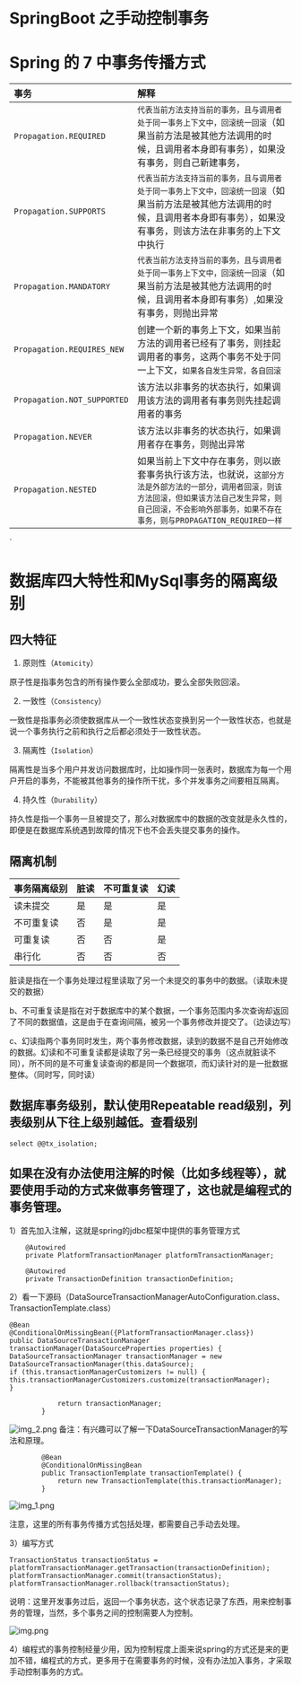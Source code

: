 # SpringBoot 之手动控制事务

# Spring 的 7 中事务传播方式
事务|解释
:---|:---
`Propagation.REQUIRED`|`代表当前方法支持当前的事务，且与调用者处于同一事务上下文中，回滚统一回滚`（如果当前方法是被其他方法调用的时候，且调用者本身即有事务），如果没有事务，则自己新建事务，
`Propagation.SUPPORTS`|`代表当前方法支持当前的事务，且与调用者处于同一事务上下文中，回滚统一回滚`（如果当前方法是被其他方法调用的时候，且调用者本身即有事务），如果没有事务，则该方法在非事务的上下文中执行
`Propagation.MANDATORY`|`代表当前方法支持当前的事务，且与调用者处于同一事务上下文中，回滚统一回滚`（如果当前方法是被其他方法调用的时候，且调用者本身即有事务）,如果没有事务，则抛出异常
`Propagation.REQUIRES_NEW`|创建一个新的事务上下文，如果当前方法的调用者已经有了事务，则挂起调用者的事务，这两个事务不处于同一上下文，`如果各自发生异常，各自回滚`
`Propagation.NOT_SUPPORTED`|该方法以非事务的状态执行，如果调用该方法的调用者有事务则先挂起调用者的事务
`Propagation.NEVER`|该方法以非事务的状态执行，如果调用者存在事务，则抛出异常
`Propagation.NESTED`|如果当前上下文中存在事务，则以嵌套事务执行该方法，也就说，`这部分方法是外部方法的一部分，调用者回滚，则该方法回滚，但如果该方法自己发生异常，则自己回滚，不会影响外部事务，如果不存在事务，则与PROPAGATION_REQUIRED一样`
`

# 数据库四大特性和MySql事务的隔离级别
## 四大特征
1. 原则性（`Atomicity`）
   

原子性是指事务包含的所有操作要么全部成功，要么全部失败回滚。

2. 一致性（`Consistency`）

一致性是指事务必须使数据库从一个一致性状态变换到另一个一致性状态，也就是说一个事务执行之前和执行之后都必须处于一致性状态。

3. 隔离性（`Isolation`）

隔离性是当多个用户并发访问数据库时，比如操作同一张表时，数据库为每一个用户开启的事务，不能被其他事务的操作所干扰，多个并发事务之间要相互隔离。

4. 持久性（`Durability`）

持久性是指一个事务一旦被提交了，那么对数据库中的数据的改变就是永久性的，即便是在数据库系统遇到故障的情况下也不会丢失提交事务的操作。

## 隔离机制
事务隔离级别|脏读|不可重复读|幻读
---|---|---|---
读未提交|是|是|是
不可重复读|否|是|是
可重复读|否|否|是
串行化|否|否|否

脏读是指在一个事务处理过程里读取了另一个未提交的事务中的数据。（读取未提交的数据）

b、不可重复读是指在对于数据库中的某个数据，一个事务范围内多次查询却返回了不同的数据值，这是由于在查询间隔，被另一个事务修改并提交了。（边读边写）

c、幻读指两个事务同时发生，两个事务修改数据，读到的数据不是自己开始修改的数据。幻读和不可重复读都是读取了另一条已经提交的事务（这点就脏读不同），所不同的是不可重复读查询的都是同一个数据项，而幻读针对的是一批数据整体。（同时写，同时读）

## 数据库事务级别，默认使用Repeatable read级别，列表级别从下往上级别越低。查看级别

`select @@tx_isolation;`

## 如果在没有办法使用注解的时候（比如多线程等），就要使用手动的方式来做事务管理了，这也就是编程式的事务管理。

1）首先加入注解，这就是spring的jdbc框架中提供的事务管理方式
```
    @Autowired
    private PlatformTransactionManager platformTransactionManager;

    @Autowired
    private TransactionDefinition transactionDefinition;
```
2）看一下源码（DataSourceTransactionManagerAutoConfiguration.class、TransactionTemplate.class）

```
@Bean
@ConditionalOnMissingBean({PlatformTransactionManager.class})
public DataSourceTransactionManager transactionManager(DataSourceProperties properties) {
DataSourceTransactionManager transactionManager = new DataSourceTransactionManager(this.dataSource);
if (this.transactionManagerCustomizers != null) {
this.transactionManagerCustomizers.customize(transactionManager);
}

            return transactionManager;
        }

```
![img_2.png](/static/images/img_2.png)
备注：有兴趣可以了解一下DataSourceTransactionManager的写法和原理。

```
        @Bean
        @ConditionalOnMissingBean
        public TransactionTemplate transactionTemplate() {
            return new TransactionTemplate(this.transactionManager);
        }
```
![img_1.png](/static/images/img_1.png)

注意，这里的所有事务传播方式包括处理，都需要自己手动去处理。

3）编写方式
```
TransactionStatus transactionStatus = platformTransactionManager.getTransaction(transactionDefinition);
platformTransactionManager.commit(transactionStatus);
platformTransactionManager.rollback(transactionStatus);
```
说明：这里开发事务过后，返回一个事务状态，这个状态记录了东西，用来控制事务的管理，当然，多个事务之间的控制需要人为控制。

![img.png](/static/images/img.png)

4）编程式的事务控制经量少用，因为控制程度上面来说spring的方式还是来的更加不错，编程式的方式，更多用于在需要事务的时候，没有办法加入事务，才采取手动控制事务的方式。



